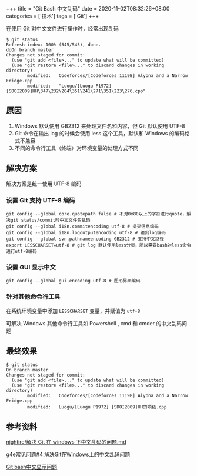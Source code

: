 +++
title = "Git Bash 中文乱码"
date = 2020-11-02T08:32:26+08:00
categories = ['技术']
tags = ['Git']
+++

在使用 Git 对中文文件进行操作时，经常出现乱码

```
$ git status
Refresh index: 100% (545/545), done.
ddOn branch master
Changes not staged for commit:
  (use "git add <file>..." to update what will be committed)
  (use "git restore <file>..." to discard changes in working directory)
        modified:   Codeforces/[Codeforces 1119B] Alyona and a Narrow Fridge.cpp
        modified:   "Luogu/[Luogu P1972] [SDOI2009]HH\347\232\204\351\241\271\351\223\276.cpp"
```

## 原因

1. Windows 默认使用 GB2312 来处理文件名和内容，但 Git 默认使用 UTF-8
2. Git 命令在输出 log 的时候会使用 less 这个工具，默认和 Windows 的编码格式不兼容
3. 不同的命令行工具（终端）对环境变量的处理方式不同

<!--more-->

## 解决方案

解决方案是统一使用 UTF-8 编码

### 设置 Git 支持 UTF-8 编码

```
git config --global core.quotepath false # 不对0x80以上的字符进行quote，解决git status/commit时中文文件名乱码
git config --global i18n.commitencoding utf-8 # 提交信息编码
git config --global i18n.logoutputencoding utf-8 # 输出log编码
git config --global svn.pathnameencoding GB2312 # 支持中文路径
export LESSCHARSET=utf-8 # git log 默认使用less分页，所以需要bash对less命令进行utf-8编码
```

### 设置 GUI 显示中文

```
git config --global gui.encoding utf-8 # 图形界面编码
```

### 针对其他命令行工具

在系统环境变量中添加 `LESSCHARSET` 变量，并赋值为 `utf-8`

可解决 Windows 其他命令行工具如 Powershell , cmd 和 cmder 的中文乱码问题


## 最终效果

```
$ git status
On branch master
Changes not staged for commit:
  (use "git add <file>..." to update what will be committed)
  (use "git restore <file>..." to discard changes in working directory)
        modified:   Codeforces/[Codeforces 1119B] Alyona and a Narrow Fridge.cpp
        modified:   Luogu/[Luogu P1972] [SDOI2009]HH的项链.cpp
```

## 参考资料

[nightire/解决 Git 在 windows 下中文乱码的问题.md](https://gist.github.com/nightire/5069597)

[g4e常见问题#4 解决Git在Windows上的中文乱码问题](https://devopshub.cn/2018/01/07/g4e-faq-4-git-encoding-error/)

[Git bash中文显示问题](https://knightwupz.github.io/post/pipelines/git-bash%E4%B8%AD%E6%96%87%E6%98%BE%E7%A4%BA%E9%97%AE%E9%A2%98/)